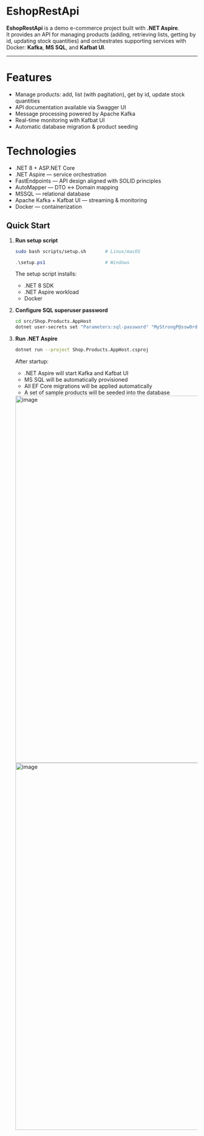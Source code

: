 # EshopRestApi

**EshopRestApi** is a demo e-commerce project built with **.NET Aspire**.  
It provides an API for managing products (adding, retrieving lists, getting by id, updating stock quantities) and orchestrates supporting services with Docker: **Kafka**, **MS SQL**, and **Kafbat UI**.  

---

# Features
* Manage products: add, list (with pagitation), get by id, update stock quantities
* API documentation available via Swagger UI
* Message processing powered by Apache Kafka
* Real-time monitoring with Kafbat UI
* Automatic database migration & product seeding

# Technologies
* .NET 8 + ASP.NET Core
* .NET Aspire — service orchestration
* FastEndpoints — API design aligned with SOLID principles
* AutoMapper — DTO ↔ Domain mapping
* MSSQL — relational database
* Apache Kafka + Kafbat UI — streaming & monitoring
* Docker — containerization

## Quick Start

1. **Run setup script**  
   ```bash
   sudo bash scripts/setup.sh       # Linux/macOS
   ```

   ```powershell
   .\setup.ps1                      # Windows
   ```

    The setup script installs:
    * .NET 8 SDK
    * .NET Aspire workload
    * Docker 

2. **Configure SQL superuser password**
   ```bash
   cd src/Shop.Products.AppHost
   dotnet user-secrets set "Parameters:sql-password" "MyStrongP@ssw0rd"
   ```

3. **Run .NET Aspire**
   ```bash
   dotnet run --project Shop.Products.AppHost.csproj
   ```

   After startup:
    * .NET Aspire will start Kafka and Kafbat UI
    * MS SQL will be automatically provisioned
    * All EF Core migrations will be applied automatically
    * A set of sample products will be seeded into the database

   <img width="1570" height="968" alt="image" src="https://github.com/user-attachments/assets/84a62bc2-9033-4d06-8fd3-93ffe003869a" />
   <img width="1570" height="968" alt="image" src="https://github.com/user-attachments/assets/db570847-bfde-4a49-b34a-60acd47e873a" />    
